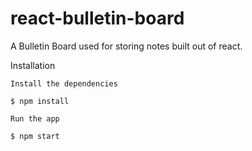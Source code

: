 # react-bulletin-board

A Bulletin Board used for storing notes built out of react. 

Installation

    Install the dependencies

    $ npm install

    Run the app

    $ npm start
